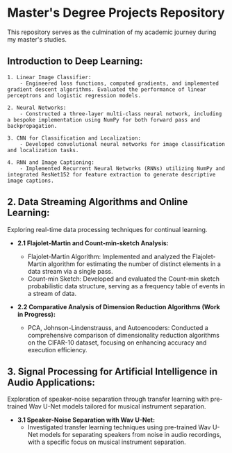 # Master's Degree Projects Repository

This repository serves as the culmination of my academic journey during my master's studies.

## Introduction to Deep Learning:

	1. Linear Image Classifier:
		- Engineered loss functions, computed gradients, and implemented gradient descent algorithms. Evaluated the performance of linear perceptrons and logistic regression models.
  
	2. Neural Networks:
		- Constructed a three-layer multi-class neural network, including a bespoke implementation using NumPy for both forward pass and backpropagation.
  
	3. CNN for Classification and Localization:
		- Developed convolutional neural networks for image classification and localization tasks.
  
	4. RNN and Image Captioning:
		- Implemented Recurrent Neural Networks (RNNs) utilizing NumPy and integrated ResNet152 for feature extraction to generate descriptive image captions.

## 2. Data Streaming Algorithms and Online Learning:

Exploring real-time data processing techniques for continual learning.

- **2.1 Flajolet-Martin and Count-min-sketch Analysis:**
  - Flajolet-Martin Algorithm: Implemented and analyzed the Flajolet-Martin algorithm for estimating the number of distinct elements in a data stream via a single pass.
  - Count-min Sketch: Developed and evaluated the Count-min sketch probabilistic data structure, serving as a frequency table of events in a stream of data.
  
- **2.2 Comparative Analysis of Dimension Reduction Algorithms (Work in Progress):**
  - PCA, Johnson-Lindenstrauss, and Autoencoders: Conducted a comprehensive comparison of dimensionality reduction algorithms on the CIFAR-10 dataset, focusing on enhancing accuracy and execution efficiency.

## 3. Signal Processing for Artificial Intelligence in Audio Applications:

Exploration of speaker-noise separation through transfer learning with pre-trained Wav U-Net models tailored for musical instrument separation.

- **3.1 Speaker-Noise Separation with Wav U-Net:**
  - Investigated transfer learning techniques using pre-trained Wav U-Net models for separating speakers from noise in audio recordings, with a specific focus on musical instrument separation.